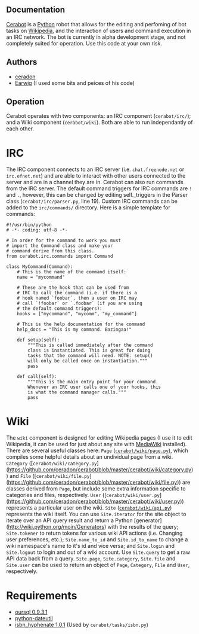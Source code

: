 Documentation
-------------

[Cerabot](http://en.wikipedia.org/wiki/User:Cerabot) is a [Python](http://python.org) robot that allows for the editing
and perfoming of bot tasks on [Wikipedia](http://en.wikipedia.org), and the interaction of users and command execution
in an IRC network. The bot is currently in alpha development stage, and not completely suited for operation. Use this 
code at your own risk.

Authors
-------

* [ceradon](http://en.wikipedia.org/wiki/User:Ceradon)
* [Earwig](http://en.wikipedia.org/wiki/User:Earwig) (I used some bits and peices of his code)

Operation
---------

Cerabot operates with two components: an IRC component (```cerabot/irc/```); and a Wiki component (```cerabot/wiki```).
Both are able to run independantly of each other. 

IRC
===
The IRC component connects to an IRC server (i.e. ```chat.freenode.net``` or ```irc.efnet.net```) and are able to interact with 
other users connected to the server and are in a channel they are in. Cerabot can also run commands from the IRC server. The default 
command triggers for IRC commands are ```!``` and ```.```, however, this can be changed by editing self._triggers in the Parser class 
(```cerabot/irc/parser.py```, line 19). Custom IRC commands can be added to the ```irc/commands/``` directory. Here is a simple template 
for commands:

    #!/usr/bin/python
    # -*- coding: utf-8 -*-

    # In order for the command to work you must 
    # import the Command class and make your 
    # command derive from this class.
    from cerabot.irc.commands import Command

    class MyCommand(Command):
        # This is the name of the command itself:
        name = "mycommand"

        # These are the hook that can be used from
        # IRC to call the command (i.e. if there is a 
        # hook named `foobar`, then a user on IRC may
        # call `!foobar` or `.foobar` (if you are using
        # the default command triggers):
        hooks = ["mycommand", "mycomm", "my_command"]

        # This is the help documentation for the command
        help_docs = "This is my command. Bazingaa!"

        def setup(self):
            """This is called immediately after the command
            class is instantiated. This is great for doing 
            tasks that the command will need. NOTE: setup()
            will only be called once on instantiation."""
            pass

        def call(self):
            """This is the main entry point for your command.
            Whenever an IRC user calls one of your hooks, this
            is what the command manager calls."""
            pass

Wiki
====

The ```wiki``` component is designed for editing Wikipedia pages (I use it to edit Wikipedia, it can be used for just about
any site with [MediaWiki](http://mediawiki.org) installed). There are several useful classes here: ```Page``` 
([```cerabot/wiki/page.py```](https://github.com/ceradon/cerabot/blob/master/cerabot/wiki/page.py)), which compiles some helpful
details about an undividual page from a wiki. ```Category``` ([```cerabot/wiki/category.py```]
(https://github.com/ceradon/cerabot/blob/master/cerabot/wiki/category.py)) and ```File``` ([```cerabot/wiki/file.py```]
(https://github.com/ceradon/cerabot/blob/master/cerabot/wiki/file.py)) are classes derived from ```Page```, but include
some extra information specific to categories and files, respectively. ```User``` ([```cerabot/wiki/user.py```]
(https://github.com/ceradon/cerabot/blob/master/cerabot/wiki/user.py)) represents a particular user on the wiki. ```Site``` 
([```cerabot/wiki/api.py```](https://github.com/ceradon/cerabot/blob/master/cerabot/wiki/api.py)) represents the wiki itself. 
You can use ```Site.iterator``` for the site object to iterate over an API query result and return a Python [generator]
(http://wiki.python.org/moin/Generators) with the results of the query; ```Site.tokener``` to return tokens for various
wiki API actions (i.e. Changing user preferences, etc.); ```Site.name_to_id``` and ```Site.id_to_name``` to change a wiki namespace's
name to it's id and vice versa; and ```Site.login``` and ```Site.logout``` to login and out of a wiki account. Use ```Site.query``` to
get a raw API data back from a query. ```Site.page```, ```Site.category```, ```Site.file``` and ```Site.user``` can be used to return an
object of ```Page```, ```Category```, ```File``` and ```User```, respectively.

Requirements
============
* [oursql 0.9.3.1](https://pypi.python.org/pypi/oursql)
* [python-dateutil](http://labix.org/python-dateutil)
* [isbn_hyphenate 1.0.1](https://pypi.python.org/pypi/isbn_hyphenate/1.0.1) (Used by ```cerabot/tasks/isbn.py```)
